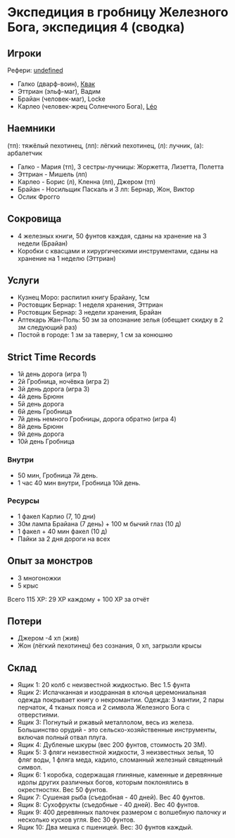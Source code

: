 # Экспедиция в гробницу Железного Бога, экспедиция 4 (сводка)

## Игроки

Рефери: [undefined](https://t.me/oktottrpg)

- Галко (дварф-воин), [Квак](https://t.me/troglog)
- Эттриан (эльф-маг), Вадим
- Брайан (человек-маг), Locke
- Карлео (человек-жрец Солнечного Бога), [Léo](https://t.me/fiftyforfifty)

## Наемники

(тп): тяжёлый пехотинец, (лп): лёгкий пехотинец, (л): лучник, (а): арбалетчик

- Галко - Мария (тп), 3 сестры-лучницы: Жоржетта, Лизетта, Полетта
- Эттриан - Мишель (лп)
- Карлео - Борис (л), Кленна (лп), Джером (тп)
- Брайан - Носильщик Паскаль и 3 лп: Бернар, Жон, Виктор
- Ослик Фрогго

## Сокровища

- 4 железных книги, 50 фунтов каждая, сданы на хранение на 3 недели (Брайан)
- Коробки с квасцами и хирургическими инструментами, сданы на хранение на 1 неделю (Эттриан)

## Услуги

- Кузнец Моро: распилил книгу Брайану, 1см
- Ростовщик Бернар: 1 неделя хранения, Эттриан
- Ростовщик Бернар: 3 недели хранения, Брайан
- Аптекарь Жан-Поль: 50 зм за опознание зелья (обещает скидку в 2 зм следующий раз)
- Постой в городе: 1 зм за таверну, 1 см за конюшню

## Strict Time Records

- 1й день дорога (игра 1)
- 2й Гробница, ночёвка (игра 2)
- 3й день дорога (игра 3)
- 4й день Брюнн
- 5й день дорога
- 6й день Гробница
- 7й день немного Гробницы, дорога обратно (игра 4)
- 8й день Брюнн
- 9й день дорога
- 10й день Гробница

### Внутри

- 50 мин, Гробница 7й день.
- 1 час 40 мин внутри, Гробница 10й день.

### Ресурсы

- 1 факел Карлио (7, 10 дни)
- 30м лампа Брайана (7 день) + 100 м бычий глаз (10 д)
- 1 факел + 40 мин факел (10 д)
- Пайки за 2 дня дороги на всех

## Опыт за монстров

- 3 многоножки
- 5 крыс

Всего 115 XP: 29 XP каждому + 100 XP за отчёт

## Потери

- Джером -4 хп (жив)
- Жон (лёгкий пехотинец) без сознания, 0 хп, загрызли крысы

## Склад

- Ящик 1: 20 колб с неизвестной жидкостью. Вес 1.5 фунта
- Ящик 2: Испачканная и изодранная в клочья церемониальная одежда покрывает книгу о некромантии. Одежда: 3 мантии, 2
  пары перчаток, 4 тканых пояса и 2 символа Железного Бога с отверстиями.
- Ящик 3: Погнутый и ржавый металлолом, весь из железа. Большинство орудий - это сельско-хозяйственные инструменты,
  включая полный отвал плуга.
- Ящик 4: Дубленые шкуры (вес 200 фунтов, стоимость 20 ЗМ).
- Ящик 5: 3 фляги неизвестной жидкости, 3 неизвестных зелья, 10 фляг воды, 1 фляга меда, кадило, сломанный железный
  священный символ.
- Ящик 6: 1 коробка, содержащая глиняные, каменные и деревянные идолы других различных богов, которым поклонялись в
  окрестностях. Вес 50 фунтов.
- Ящик 7: Сушеная рыба (съедобная - 40 дней). Вес 40 фунтов.
- Ящик 8: Сухофрукты (съедобные - 40 дней). Вес 40 фунтов.
- Ящик 9: 400 деревянных палочек размером с волшебную палочку и несколько кусков угля. Вес 30 фунтов.
- Ящик 10: Два мешка с пшеницей. Вес: 30 фунтов каждый.
